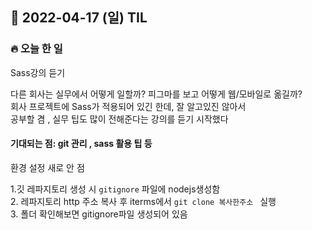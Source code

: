 ## 📆 2022-04-17 (일) TIL

### 🔥 오늘 한 일 <br>

Sass강의 듣기 


다른 회사는 실무에서 어떻게 일할까? 피그마를 보고 어떻게 웹/모바일로 옮길까?  
회사 프로젝트에 Sass가 적용되어 있긴 한데, 잘 알고있진 않아서  
공부할 겸 , 실무 팁도 많이 전해준다는 강의를 듣기 시작했다   

#### 기대되는 점: git 관리 , sass 활용 팁 등   

환경 설정 새로 안 점

1.깃 레파지토리 생성 시 ```gitignore``` 파일에 nodejs생성함   
2. 레파지토리 http 주소 복사 후 iterms에서 ```git clone 복사한주소 ``` 실행   
3. 폴더 확인해보면 gitignore파일 생성되어 있음    
 

